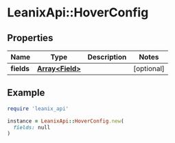 # LeanixApi::HoverConfig

## Properties

| Name | Type | Description | Notes |
| ---- | ---- | ----------- | ----- |
| **fields** | [**Array&lt;Field&gt;**](Field.md) |  | [optional] |

## Example

```ruby
require 'leanix_api'

instance = LeanixApi::HoverConfig.new(
  fields: null
)
```

